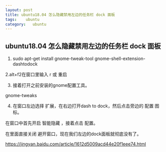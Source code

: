 ```yaml
---
layout: post
title: ubuntu18.04 怎么隐藏禁用左边的任务栏 dock 面板
tags:    ubuntu  
category:   ubuntu
---
```


## ubuntu18.04 怎么隐藏禁用左边的任务栏 dock 面板


1. sudo apt-get install gnome-tweak-tool   gnome-shell-extension-dashtodock

2.alt+f2在窗口里输入 r 或 重启

3. 接着打开之前安装的gnome配置工具。

gnome-tweaks
 
4. 在窗口左边选择 扩展，在右边打开dash to dock，然后点击旁边的 配置  图标。

 
在窗口中首先开启 智能隐藏 ，接着点击 配置。

 
在里面直接关闭 避开窗口，现在我们左边的dock面板就彻底没有了。
 


https://jingyan.baidu.com/article/1612d5009acd44e20f1eee74.html

